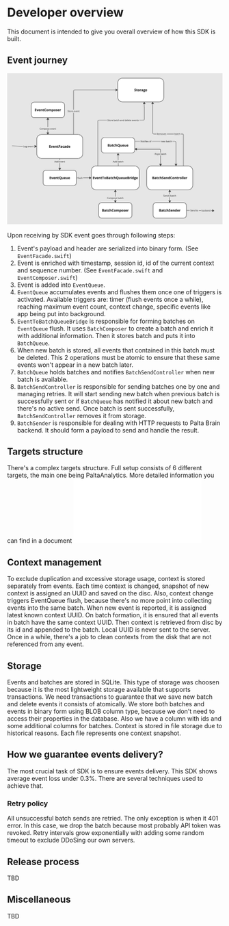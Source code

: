 #  Developer overview
This document is intended to give you overall overview of how this SDK is built.

## Event journey
![Event journey diagram](event-journey.jpg)

Upon receiving by SDK event goes through following steps:

1. Event's payload and header are serialized into binary form. (See `EventFacade.swift`)
2. Event is enriched with timestamp, session id, id of the current context and sequence number. (See `EventFacade.swift` and `EventComposer.swift`)
3. Event is added into `EventQueue`.
4. `EventQueue` accumulates events and flushes them once one of triggers is activated. Available triggers are: timer (flush events once a while), reaching maximum event count, context change, specific events like app being put into background.
5. `EventToBatchQueueBridge` is responsible for forming batches on `EventQueue` flush. It uses `BatchComposer` to create a batch and enrich it with additional information. Then it stores batch and puts it into `BatchQueue`.
6. When new batch is stored, all events that contained in this batch must be deleted. This 2 operations must be atomic to ensure that these same events won't appear in a new batch later.
7. `BatchQueue` holds batches and notifies `BatchSendController` when new batch is available.
8. `BatchSendController` is responsible for sending batches one by one and managing retries. It will start sending new batch when previous batch is successfully sent or if `BatchQueue` has notified it about new batch and there's no active send. Once batch is sent successfully, `BatchSendController` removes it from storage.
9. `BatchSender` is responsible for dealing with HTTP requests to Palta Brain backend. It should form a payload to send and handle the result.

## Targets structure
There's a complex targets structure. Full setup consists of 6 different targets, the main one being PaltaAnalytics. More detailed information you can find in a document ![Targets structure](TargetsStructure.md)

## Context management
To exclude duplication and excessive storage usage, context is stored separately from events. Each time context is changed, snapshot of new context is assigned an UUID and saved on the disc. Also, context change triggers EventQueue flush, because there's no more point into collecting events into the same batch.
 When new event is reported, it is assigned latest known context UUID. On batch formation, it is ensured that all events in batch have the same context UUID. Then context is retrieved from disc by its id and appended to the batch. Local UUID is never sent to the server.
 Once in a while, there's a job to clean contexts from the disk that are not referenced from any event.

## Storage
Events and batches are stored in SQLite. This type of storage was choosen because it is the most lightweight storage available that supports transactions. We need transactions to guarantee that we save new batch and delete events it consists of atomically.
We store both batches and events in binary form using BLOB column type, because we don't need to access their properties in the database. Also we have a column with ids and some additional columns for batches.
Context is stored in file storage due to historical reasons. Each file represents one context snapshot.

## How we guarantee events delivery?
The most crucial task of SDK is to ensure events delivery. This SDK shows average event loss under 0.3%. There are several techniques used to achieve that.
### Retry policy
All unsuccessful batch sends are retried. The only exception is when it 401 error. In this case, we drop the batch because most probably API token was revoked.
Retry intervals grow exponentially with adding some random timeout to exclude DDoSing our own servers.

## Release process
TBD

## Miscellaneous
TBD

